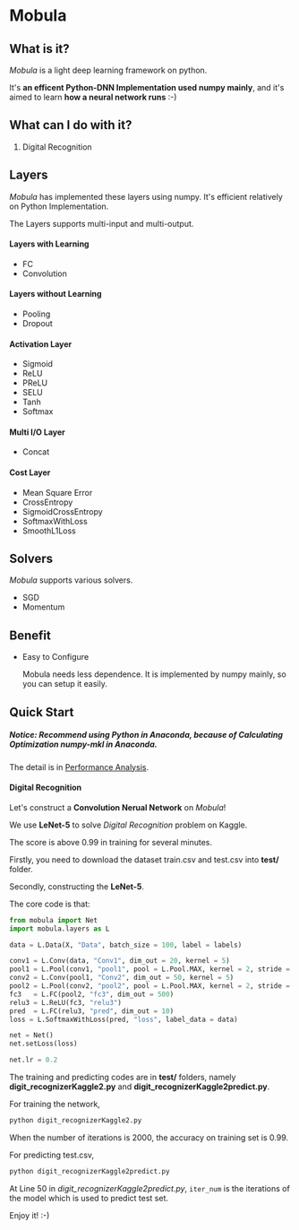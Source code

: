# Mobula

## What is it?
*Mobula* is a light deep learning framework on python.

It's **an efficent Python-DNN Implementation used numpy mainly**, and it's aimed to learn **how a neural network runs** :-)

## What can I do with it?
1. Digital Recognition

## Layers
*Mobula* has implemented these layers using numpy. It's efficient relatively on Python Implementation.

The Layers supports multi-input and multi-output.

#### Layers with Learning
- FC
- Convolution
#### Layers without Learning
- Pooling
- Dropout
#### Activation Layer
- Sigmoid
- ReLU
- PReLU
- SELU
- Tanh
- Softmax
#### Multi I/O Layer
- Concat
#### Cost Layer
- Mean Square Error
- CrossEntropy
- SigmoidCrossEntropy
- SoftmaxWithLoss 
- SmoothL1Loss

## Solvers

*Mobula* supports various solvers.

- SGD
- Momentum

## Benefit

- Easy to Configure

    Mobula needs less dependence. It is implemented by numpy mainly, so you can setup it easily.

## Quick Start

##### Notice: Recommend using Python in Anaconda, because of **Calculating Optimization numpy-mkl** in Anaconda.

The detail is in [Performance Analysis](docs/performance.md).

#### Digital Recognition
Let's construct a **Convolution Nerual Network** on *Mobula*! 

We use **LeNet-5** to solve *Digital Recognition* problem on Kaggle.

The score is above 0.99 in training for several minutes.

Firstly, you need to download the dataset train.csv and test.csv into **test/** folder. 

Secondly, constructing the **LeNet-5**.

The core code is that:

```python
from mobula import Net
import mobula.layers as L

data = L.Data(X, "Data", batch_size = 100, label = labels)

conv1 = L.Conv(data, "Conv1", dim_out = 20, kernel = 5)
pool1 = L.Pool(conv1, "pool1", pool = L.Pool.MAX, kernel = 2, stride = 2)
conv2 = L.Conv(pool1, "Conv2", dim_out = 50, kernel = 5)
pool2 = L.Pool(conv2, "pool2", pool = L.Pool.MAX, kernel = 2, stride = 2)
fc3   = L.FC(pool2, "fc3", dim_out = 500)
relu3 = L.ReLU(fc3, "relu3")
pred  = L.FC(relu3, "pred", dim_out = 10)
loss = L.SoftmaxWithLoss(pred, "loss", label_data = data)

net = Net()
net.setLoss(loss)

net.lr = 0.2
```

The training and predicting codes are in **test/** folders, namely **digit_recognizerKaggle2.py** and **digit_recognizerKaggle2predict.py**.

For training the network, 
```bash
python digit_recognizerKaggle2.py
```

When the number of iterations is 2000, the accuracy on training set is 0.99.

For predicting test.csv,  
```bash
python digit_recognizerKaggle2predict.py
```

At Line 50 in *digit_recognizerKaggle2predict.py*, `iter_num` is the iterations of the model which is used to predict test set. 

Enjoy it! :-)
